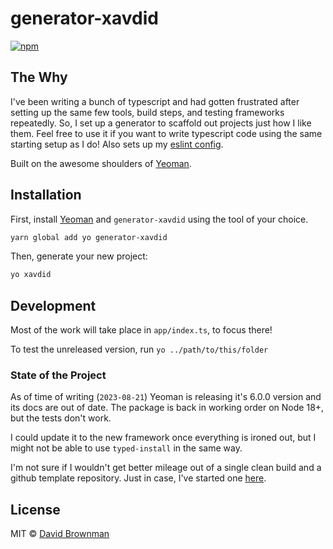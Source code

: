 # generator-xavdid

[![npm](https://img.shields.io/npm/v/generator-xavdid.svg)](https://npmjs.org/package/generator-xavdid)

## The Why

I've been writing a bunch of typescript and had gotten frustrated after setting up the same few tools, build steps, and testing frameworks repeatedly. So, I set up a generator to scaffold out projects just how I like them. Feel free to use it if you want to write typescript code using the same starting setup as I do! Also sets up my [eslint config](https://github.com/xavdid/eslint-config-xavdid).

Built on the awesome shoulders of [Yeoman](http://yeoman.io).

## Installation

First, install [Yeoman](http://yeoman.io) and `generator-xavdid` using the tool of your choice.

```bash
yarn global add yo generator-xavdid
```

Then, generate your new project:

```bash
yo xavdid
```

## Development

Most of the work will take place in `app/index.ts`, to focus there!

To test the unreleased version, run `yo ../path/to/this/folder`

### State of the Project

As of time of writing (`2023-08-21`) Yeoman is releasing it's 6.0.0 version and its docs are out of date. The package is back in working order on Node 18+, but the tests don't work.

I could update it to the new framework once everything is ironed out, but I might not be able to use `typed-install` in the same way.

I'm not sure if I wouldn't get better mileage out of a single clean build and a github template repository. Just in case, I've started one [here](https://github.com/xavdid/xavdid-ts-template).

## License

MIT © [David Brownman](https://xavd.id)
